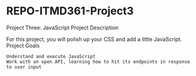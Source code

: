 # REPO-ITMD361-Project3
Project Three: JavaScript
Project Description

For this project, you will polish up your CSS and add a little JavaScript.
Project Goals

    Understand and execute JavaScript
    Work with an open API, learning how to hit its endpoints in response to user input